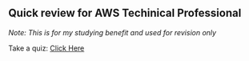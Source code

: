 ## Quick review for AWS Techinical Professional 

_Note: This is for my studying benefit and used for revision only_

Take a quiz: [Click Here](https://jceatwell.github.io/awstechnicalquiz/)
